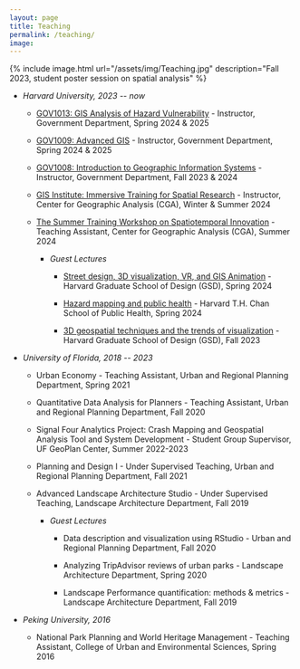```yaml
---
layout: page
title: Teaching
permalink: /teaching/
image:
---
```

<!--
# Title 1
## Title 2
### Title3

 Bullet list:
* Start a line with an asterisk
* Food
  * Fruits
    * Oranges

Teaching is arguably the most impactful part of my graduate training.
I love teaching introductory statistics!

The following are the classes I have TA-ed for at UC Santa Cruz.
If you're a TA and would like access to any of my slides or materials, please contact me. -->



<!-- to add image to this page, do as below -->
{% include image.html url="/assets/img/Teaching.jpg" description="Fall 2023, student poster session on spatial analysis" %}

<!--  to add link to text, do : [Link text Here](https://link-url-here.org) -->
* *Harvard University, 2023 -- now*

    * [GOV1013: GIS Analysis of Hazard Vulnerability](https://gis.harvard.edu/gov-1013-gis-analysis-hazard-vulnerability) - Instructor, Government Department,  Spring 2024 & 2025
    
       <!-- * Student work case: [Samoa Community Vulnerability Index](https://storymaps.arcgis.com/stories/cfa5e7d7ca7e4298a7df78245034aa0b), by Jennifer Powley, May 2024-->

    * [GOV1009: Advanced GIS](https://gis.harvard.edu/gov-1009-advanced-geographical-information-systems-workshop-4) - Instructor, Government Department, Spring 2024 & 2025

    * [GOV1008: Introduction to Geographic Information Systems](https://gis.harvard.edu/gov-1008-introduction-geographic-information-systems-4) - Instructor, Government Department, Fall 2023 & 2024
 
        <!-- * Student work case: [Extra-political Influences on COVID-19 Vaccination Coverage](https://storymaps.arcgis.com/stories/c4937fe055ed49229979fed984ec3894), by Aiden J. Taylor, December 2023-->

    * [GIS Institute: Immersive Training for Spatial Research](https://gis.harvard.edu/gis-institute) - Instructor, Center for Geographic Analysis (CGA), Winter & Summer 2024

    * [The Summer Training Workshop on Spatiotemporal Innovation](https://projects.iq.harvard.edu/chinadatalab/event/summer-workshop-spatiotemporal-innovation-0) - Teaching Assistant, Center for Geographic Analysis (CGA), Summer 2024
 
        * *Guest Lectures*
   
            * [Street design, 3D visualization, VR, and GIS Animation](https://gis.harvard.edu/event/urban-street-design-3d-geospatial-modeling-gis-analysis-visualization-about-networks-and) - Harvard Graduate School of Design (GSD), Spring 2024
         
            * [Hazard mapping and public health](https://gis.harvard.edu/event/spatial-analysis-hazard-mapping-public-health) - Harvard T.H. Chan School of Public Health, Spring 2024
          
            * [3D geospatial techniques and the trends of visualization](https://gis.harvard.edu/event/3d-geospatial-techniques-and-trends-visualization) - Harvard Graduate School of Design (GSD), Fall 2023
        
* *University of Florida, 2018 -- 2023*

    * Urban Economy - Teaching Assistant, Urban and Regional Planning Department, Spring 2021

    * Quantitative Data Analysis for Planners - Teaching Assistant, Urban and Regional Planning Department, Fall 2020
 
    * Signal Four Analytics Project: Crash Mapping and Geospatial Analysis Tool and System Development - Student Group Supervisor, UF GeoPlan Center, Summer 2022-2023

    * Planning and Design I - Under Supervised Teaching, Urban and Regional Planning Department, Fall 2021

    * Advanced Landscape Architecture Studio - Under Supervised Teaching, Landscape Architecture Department, Fall 2019
 
        * *Guest Lectures*
     
            * Data description and visualization using RStudio - Urban and Regional Planning Department, Fall 2020
         
            * Analyzing TripAdvisor reviews of urban parks - Landscape Architecture Department, Spring 2020
         
            * Landscape Performance quantification: methods \& metrics - Landscape Architecture Department, Fall 2019

* *Peking University, 2016*

    * National Park Planning and World Heritage Management - Teaching Assistant, College of Urban and Environmental Sciences, Spring 2016
